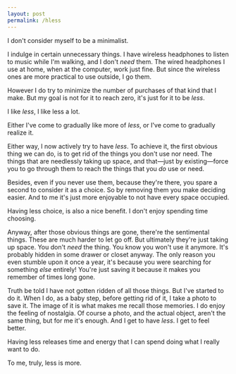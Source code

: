```yaml
---
layout: post
permalink: /hless
---
```

I don't consider myself to be a minimalist.

I indulge in certain unnecessary things.
I have wireless headphones to listen to music while I'm walking, and I don't *need* them.
The wired headphones I use at home, when at the computer, work just fine.
But since the wireless ones are more practical to use outside, I go them.

However I do try to minimize the number of purchases of that kind that I make.
But my goal is not for it to reach zero, it's just for it to be *less*.

I like *less*, I like less a lot.

Either I've come to gradually like more of *less*, or I've come to gradually realize it.

Either way, I now actively try to have *less*.
To achieve it, the first obvious thing we can do, is to get rid of the things you don't use nor need.
The things that are needlessly taking up space, and that—just by existing—force you to go through them to reach the things that you *do* use or need.

Besides, even if you never use them, because they're there, you spare a second to consider it as a choice.
So by removing them you make deciding easier.
And to me it's just more enjoyable to not have every space occupied.

Having less choice, is also a nice benefit.
I don't enjoy spending time choosing.

Anyway, after those obvious things are gone, there're the sentimental things.
These are much harder to let go off.
But ultimately they're just taking up space.
You don't *need* the thing.
You know you won't use it anymore.
It's probably hidden in some drawer or closet anyway.
The only reason you even stumble upon it once a year, it's because you were searching for something *else* entirely!
You're just saving it because it makes you remember of times long gone.

Truth be told I have not gotten ridden of all those things.
But I've started to do it.
When I do, as a baby step, before getting rid of it, I take a photo to save it.
The image of it is what makes me recall those memories.
I do enjoy the feeling of nostalgia.
Of course a photo, and the actual object, aren't the same thing, but for me it's enough.
And I get to have *less*.
I get to feel better.

Having less releases time and energy that I can spend doing what I really want to do.

To me, truly, less is more.